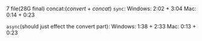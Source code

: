 7 file(28G final) concat:(_convert_ + _concat_)
`sync`:
Windows: 2:02 + 3:04
Mac: 0:14 + 0:23

`async`(should just effect the convert part):
Windows: 1:38 + 2:33
Mac: 0:13 + 0:23
